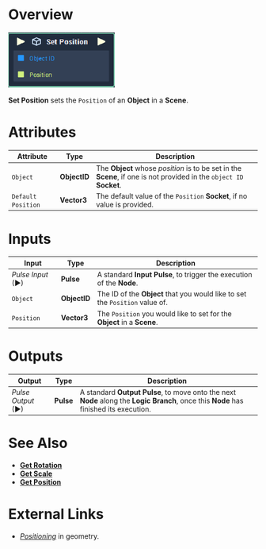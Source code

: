 # Overview

![The Set Position Node.](../../../.gitbook/assets/toolbox/incari/object/set-position.PNG)

**Set Position** sets the `Position` of an **Object** in a **Scene**.

# Attributes

|Attribute|Type|Description|
|---|---|---|
|`Object`|**ObjectID**|The **Object** whose *position* is to be set in the **Scene**, if one is not provided in the `object ID` **Socket**.|
|`Default Position`|**Vector3**|The default value of the `Position` **Socket**, if no value is provided.|

# Inputs

|Input|Type|Description|
|---|---|---|
|*Pulse Input* (►)|**Pulse**|A standard **Input Pulse**, to trigger the execution of the **Node**.|
|`Object`|**ObjectID**|The ID of the **Object** that you would like to set the `Position` value of.|
|`Position`|**Vector3**|The `Position` you would like to set for the **Object** in a **Scene**.|

# Outputs

|Output|Type|Description|
|---|---|---|
|*Pulse Output* (►)|**Pulse**|A standard **Output Pulse**, to move onto the next **Node** along the **Logic Branch**, once this **Node** has finished its execution.|

# See Also
- [**Get Rotation**](get-rotation.md)
- [**Get Scale**](get-scale.md)
- [**Get Position**](get-position.md)

# External Links
- [*Positioning*](https://en.wikipedia.org/wiki/Position_(geometry)) in geometry.
